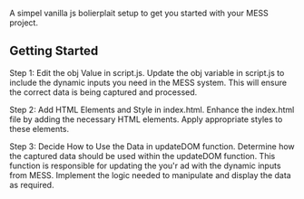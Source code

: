 A simpel vanilla js bolierplait setup to get you started with your MESS project.

## Getting Started
Step 1: Edit the obj Value in script.js.
Update the obj variable in script.js to include the dynamic inputs you need in the MESS system. This will ensure the correct data is being captured and processed.

Step 2: Add HTML Elements and Style in index.html.
Enhance the index.html file by adding the necessary HTML elements. Apply appropriate styles to these elements.

Step 3: Decide How to Use the Data in updateDOM function.
Determine how the captured data should be used within the updateDOM function. This function is responsible for updating the you'r ad with the dynamic inputs from MESS. Implement the logic needed to manipulate and display the data as required.